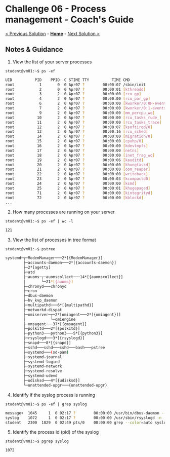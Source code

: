 # Challenge 06 - Process management - Coach's Guide

[< Previous Solution](./Solution-05.md) - **[Home](./README.md)** - [Next Solution >](./Solution-07.md)

## Notes & Guidance
1. View the list of your server processes

`student@vm01:~$ ps -ef`

```bash
UID          PID    PPID  C STIME TTY          TIME CMD
root           1       0  0 Apr07 ?        00:00:07 /sbin/init
root           2       0  0 Apr07 ?        00:00:01 [kthreadd]
root           3       2  0 Apr07 ?        00:00:00 [rcu_gp]
root           4       2  0 Apr07 ?        00:00:00 [rcu_par_gp]
root           6       2  0 Apr07 ?        00:00:00 [kworker/0:0H-events_highpri]
root           7       2  0 Apr07 ?        00:00:00 [kworker/0:1-events]
root           9       2  0 Apr07 ?        00:00:00 [mm_percpu_wq]
root          10       2  0 Apr07 ?        00:00:00 [rcu_tasks_rude_]
root          11       2  0 Apr07 ?        00:00:00 [rcu_tasks_trace]
root          12       2  0 Apr07 ?        00:00:07 [ksoftirqd/0]
root          13       2  0 Apr07 ?        00:00:16 [rcu_sched]
root          14       2  0 Apr07 ?        00:00:00 [migration/0]
root          15       2  0 Apr07 ?        00:00:00 [cpuhp/0]
root          16       2  0 Apr07 ?        00:00:00 [kdevtmpfs]
root          17       2  0 Apr07 ?        00:00:00 [netns]
root          18       2  0 Apr07 ?        00:00:00 [inet_frag_wq]
root          19       2  0 Apr07 ?        00:00:06 [kauditd]
root          20       2  0 Apr07 ?        00:00:00 [khungtaskd]
root          21       2  0 Apr07 ?        00:00:00 [oom_reaper]
root          22       2  0 Apr07 ?        00:00:00 [writeback]
root          23       2  0 Apr07 ?        00:00:03 [kcompactd0]
root          24       2  0 Apr07 ?        00:00:00 [ksmd]
root          25       2  0 Apr07 ?        00:00:01 [khugepaged]
root          71       2  0 Apr07 ?        00:00:00 [kintegrityd]
root          72       2  0 Apr07 ?        00:00:00 [kblockd]
...
```

2. How many processes are running on your server

`student@vm01:~$ ps -ef | wc -l`

```bash
121
```

3. View the list of processes in tree format

`student@vm01:~$ pstree`

```bash
systemd─┬─ModemManager───2*[{ModemManager}]
        ├─accounts-daemon───2*[{accounts-daemon}]
        ├─2*[agetty]
        ├─atd
        ├─auoms─┬─auomscollect───14*[{auomscollect}]
        │       └─21*[{auoms}]
        ├─chronyd───chronyd
        ├─cron
        ├─dbus-daemon
        ├─hv_kvp_daemon
        ├─multipathd───6*[{multipathd}]
        ├─networkd-dispat
        ├─omiserver─┬─2*[omiagent───2*[{omiagent}]]
        │           └─omiengine
        ├─omsagent───37*[{omsagent}]
        ├─polkitd───2*[{polkitd}]
        ├─python3───python3───5*[{python3}]
        ├─rsyslogd───3*[{rsyslogd}]
        ├─snapd───8*[{snapd}]
        ├─sshd───sshd───sshd───bash───pstree
        ├─systemd───(sd-pam)
        ├─systemd-journal
        ├─systemd-logind
        ├─systemd-network
        ├─systemd-resolve
        ├─systemd-udevd
        ├─udisksd───4*[{udisksd}]
        └─unattended-upgr───{unattended-upgr}
```

4. Identify if the syslog process is running

`student@vm01:~$ ps -ef | grep syslog`

```bash
message+  1045     1  0 02:17 ?        00:00:00 /usr/bin/dbus-daemon --system --address=systemd: --nofork --nopidfile --systemd-activation --syslog-only
syslog    1072     1  0 02:17 ?        00:00:00 /usr/sbin/rsyslogd -n
student   2300  1829  0 02:49 pts/0    00:00:00 grep --color=auto syslog
```

5. Identify the process id (pid) of the syslog

`student@vm01:~$ pgrep syslog`

```bash
1072
```

